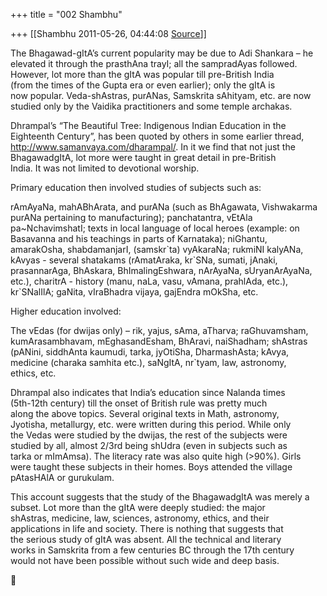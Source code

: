 +++
title = "002 Shambhu"

+++
[[Shambhu	2011-05-26, 04:44:08 [Source](https://groups.google.com/g/samskrita/c/nZQH1duBqHU)]]



The Bhagawad-gItA’s current popularity may be due to Adi Shankara – he  
elevated it through the prasthAna trayI; all the sampradAyas followed.  
However, lot more than the gItA was popular till pre-British India  
(from the times of the Gupta era or even earlier); only the gItA is  
now popular. Veda-shAstras, purANas, Samskrita sAhityam, etc. are now  
studied only by the Vaidika practitioners and some temple archakas.  
  
Dhrampal’s “The Beautiful Tree: Indigenous Indian Education in the  
Eighteenth Century”, has been quoted by others in some earlier thread,  
<http://www.samanvaya.com/dharampal/>. In it we find that not just the  
BhagawadgItA, lot more were taught in great detail in pre-British  
India. It was not limited to devotional worship.  
  
Primary education then involved studies of subjects such as:  
  
rAmAyaNa, mahABhArata, and purANa (such as BhAgawata, Vishwakarma  
purANa pertaining to manufacturing); panchatantra, vEtAla  
pa\~NchavimshatI; texts in local language of local heroes (example: on  
Basavanna and his teachings in parts of Karnataka); niGhantu,  
amarakOsha, shabdamanjarI, (samskr\`ta) vyAkaraNa; rukmiNI kalyANa,  
kAvyas - several shatakams (rAmatAraka, kr\`SNa, sumati, jAnaki,  
prasannarAga, BhAskara, BhImalingEshwara, nArAyaNa, sUryanArAyaNa,  
etc.), charitrA - history (manu, naLa, vasu, vAmana, prahlAda, etc.),  
kr\`SNalIlA; gaNita, vIraBhadra vijaya, gajEndra mOkSha, etc.  
  
Higher education involved:  
  
The vEdas (for dwijas only) – rik, yajus, sAma, aTharva; raGhuvamsham,  
kumArasambhavam, mEghasandEsham, BhAravi, naiShadham; shAstras  
(pANini, siddhAnta kaumudi, tarka, jyOtiSha, DharmashAsta; kAvya,  
medicine (charaka samhita etc.), saNgItA, nr\`tyam, law, astronomy,  
ethics, etc.  
  
Dhrampal also indicates that India’s education since Nalanda times  
(5th-12th century) till the onset of British rule was pretty much  
along the above topics. Several original texts in Math, astronomy,  
Jyotisha, metallurgy, etc. were written during this period. While only  
the Vedas were studied by the dwijas, the rest of the subjects were  
studied by all, almost 2/3rd being shUdra (even in subjects such as  
tarka or mImAmsa). The literacy rate was also quite high (>90%). Girls  
were taught these subjects in their homes. Boys attended the village  
pAtasHAlA or gurukulam.  
  
This account suggests that the study of the BhagawadgItA was merely a  
subset. Lot more than the gItA were deeply studied: the major  
shAstras, medicine, law, sciences, astronomy, ethics, and their  
applications in life and society. There is nothing that suggests that  
the serious study of gItA was absent. All the technical and literary  
works in Samskrita from a few centuries BC through the 17th century  
would not have been possible without such wide and deep basis.  



